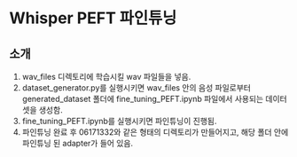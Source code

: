 # Whisper PEFT 파인튜닝

## 소개

1. wav_files 디렉토리에 학습시킬 wav 파일들을 넣음.
2. dataset_generator.py를 실행시키면 wav_files 안의 음성 파일로부터 generated_dataset 폴더에 fine_tuning_PEFT.ipynb 파일에서 사용되는 데이터셋을 생성함.
3. fine_tuning_PEFT.ipynb를 실행시키면 파인튜닝이 진행됨.
4. 파인튜닝 완료 후 06171332와 같은 형태의 디렉토리가 만들어지고, 해당 폴더 안에 파인튜닝 된 adapter가 들어 있음.
